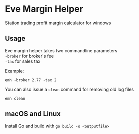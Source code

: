 # Eve Margin Helper 
Station trading profit margin calculator for windows

## Usage

Eve margin helper takes two commandline parameters  
`-broker` for broker's fee  
`-tax` for sales tax  

Example:
```
emh -broker 2.77 -tax 2
```

You can also issue a `clean` command for removing old log files
```
emh clean
```

## macOS and Linux

Install Go and build with 
`go build -o <outputfile>`
